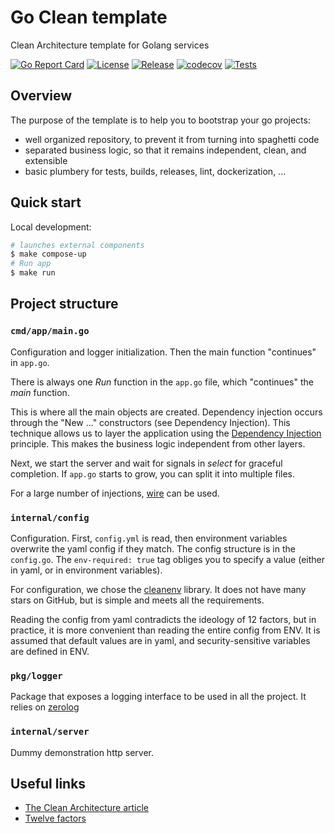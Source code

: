 # Go Clean template

Clean Architecture template for Golang services

[![Go Report Card](https://goreportcard.com/badge/github.com/jtbonhomme/go-template)](https://goreportcard.com/report/github.com/jtbonhomme/go-template)
[![License](https://img.shields.io/github/license/jtbonhomme/go-template.svg)](https://github.com/jtbonhomme/go-template/blob/master/LICENSE)
[![Release](https://img.shields.io/github/v/release/jtbonhomme/go-template.svg)](https://github.com/jtbonhomme/go-template/releases/)
[![codecov](https://codecov.io/gh/jtbonhomme/go-template/branch/master/graph/badge.svg?token=XE3E0X3EVQ)](https://codecov.io/gh/jtbonhomme/go-template)
[![Tests](https://github.com/jtbonhomme/go-template/actions/workflows/tests.yml/badge.svg?branch=master)](https://github.com/jtbonhomme/go-template/actions/workflows/tests.yml)

## Overview
The purpose of the template is to help you to bootstrap your go projects:
- well organized repository, to prevent it from turning into spaghetti code
- separated business logic, so that it remains independent, clean, and extensible
- basic plumbery for tests, builds, releases, lint, dockerization, ...

## Quick start
Local development:
```sh
# launches external components
$ make compose-up
# Run app
$ make run
```

## Project structure
### `cmd/app/main.go`
Configuration and logger initialization. Then the main function "continues" in `app.go`.

There is always one _Run_ function in the `app.go` file, which "continues" the _main_ function.

This is where all the main objects are created.
Dependency injection occurs through the "New ..." constructors (see Dependency Injection).
This technique allows us to layer the application using the [Dependency Injection](#dependency-injection) principle.
This makes the business logic independent from other layers.

Next, we start the server and wait for signals in _select_ for graceful completion.
If `app.go` starts to grow, you can split it into multiple files.

For a large number of injections, [wire](https://github.com/google/wire) can be used.

### `internal/config`
Configuration. First, `config.yml` is read, then environment variables overwrite the yaml config if they match.
The config structure is in the `config.go`.
The `env-required: true` tag obliges you to specify a value (either in yaml, or in environment variables).

For configuration, we chose the [cleanenv](https://github.com/ilyakaznacheev/cleanenv) library.
It does not have many stars on GitHub, but is simple and meets all the requirements.

Reading the config from yaml contradicts the ideology of 12 factors, but in practice, it is more convenient than
reading the entire config from ENV.
It is assumed that default values are in yaml, and security-sensitive variables are defined in ENV.

### `pkg/logger`
Package that exposes a logging interface to be used in all the project. It relies on [zerolog](https://github.com/rs/zerolog)

### `internal/server`
Dummy demonstration http server.

## Useful links
- [The Clean Architecture article](https://blog.cleancoder.com/uncle-bob/2012/08/13/the-architecture.html)
- [Twelve factors](https://12factor.net/ru/)
